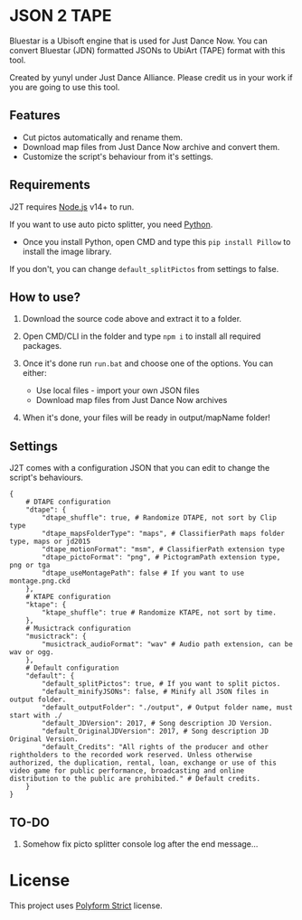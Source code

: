 # JSON 2 TAPE

Bluestar is a Ubisoft engine that is used for Just Dance Now.
You can convert Bluestar (JDN) formatted JSONs to UbiArt (TAPE) format with this tool.
 
Created by yunyl under Just Dance Alliance.
Please credit us in your work if you are going to use this tool.

## Features
- Cut pictos automatically and rename them.
- Download map files from Just Dance Now archive and convert them.
- Customize the script's behaviour from it's settings.

## Requirements
J2T requires [Node.js](https://nodejs.org/) v14+ to run.

If you want to use auto picto splitter, you need [Python](https://python.org).
 - Once you install Python, open CMD and type this `pip install Pillow` to install the image library.

If you don't, you can change `default_splitPictos` from settings to false.

## How to use?
1. Download the source code above and extract it to a folder.
2. Open CMD/CLI in the folder and type `npm i` to install all required packages.
3. Once it's done run `run.bat` and choose one of the options. 
    You can either:
    - Use local files - import your own JSON files
    - Download map files from Just Dance Now archives

4. When it's done, your files will be ready in output/mapName folder!

## Settings
J2T comes with a configuration JSON that you can edit to change the script's behaviours.
```
{
    # DTAPE configuration
    "dtape": {
        "dtape_shuffle": true, # Randomize DTAPE, not sort by Clip type
        "dtape_mapsFolderType": "maps", # ClassifierPath maps folder type, maps or jd2015
        "dtape_motionFormat": "msm", # ClassifierPath extension type
        "dtape_pictoFormat": "png", # PictogramPath extension type, png or tga
        "dtape_useMontagePath": false # If you want to use montage.png.ckd
    },
    # KTAPE configuration
    "ktape": {
        "ktape_shuffle": true # Randomize KTAPE, not sort by time.
    },
    # Musictrack configuration
    "musictrack": {
        "musictrack_audioFormat": "wav" # Audio path extension, can be wav or ogg.
    },
    # Default configuration
    "default": {
        "default_splitPictos": true, # If you want to split pictos.
        "default_minifyJSONs": false, # Minify all JSON files in output folder.
        "default_outputFolder": "./output", # Output folder name, must start with ./
        "default_JDVersion": 2017, # Song description JD Version.
        "default_OriginalJDVersion": 2017, # Song description JD Original Version.
        "default_Credits": "All rights of the producer and other rightholders to the recorded work reserved. Unless otherwise authorized, the duplication, rental, loan, exchange or use of this video game for public performance, broadcasting and online distribution to the public are prohibited." # Default credits.
    }
}
```

## TO-DO
1. Somehow fix picto splitter console log after the end message...

# License
This project uses [Polyform Strict](https://polyformproject.org/licenses/strict/1.0.0) license.
